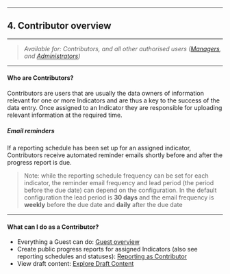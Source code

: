 
---
## 4. Contributor overview
---

> _Available for: Contributors, and all other authorised users ([Managers](/managers/manager.md), and [Administrators](/admins/admin.md))_

---

#### Who are Contributors?

Contributors are users that are usually the data owners of information relevant for one or more Indicators and are thus a key to the success of the data entry. Once assigned to an Indicator they are responsible for uploading relevant information at the required time.

##### Email reminders

If a reporting schedule has been set up for an assigned indicator, Contributors receive automated reminder emails shortly before and after the progress report is due.

> Note: while the reporting schedule frequency can be set for each indicator, the reminder email frequency and lead period (the period before the due date) can depend on the configuration. In the default configuration the lead period is **30 days** and the email frequency is **weekly** before the due date and **daily** after the due date

---

#### What can I do as a Contributor?

* Everything a Guest can do: [Guest overview](/guests/guest.md)
* Create public progress reports for assigned Indicators (also see reporting schedules and statuses): [Reporting as Contributor](/contributors/reporting.md)
* View draft content: [Explore Draft Content](/contributors/draft.md)
